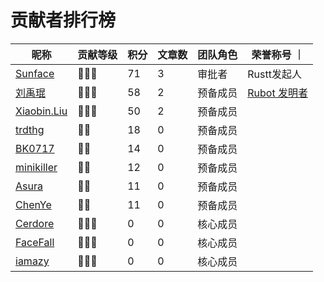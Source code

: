 # 贡献者排行榜
| 昵称 | 贡献等级 | 积分 | 文章数 | 团队角色 | 荣誉称号 ｜
| --- | --- | --- | --- | --- | --- |
| [Sunface](https://github.com/sunface) | 🌟🌟🌟 | 71 | 3 | 审批者 | Rustt发起人 |
| [刘禹琨](https://github.com/mrxiaozhuox) | 🌟🌟🌟 | 58 | 2 | 预备成员 | [Rubot 发明者](https://github.com/studyrs/rubot) |
| [Xiaobin.Liu](https://github.com/lxbwolf) | 🌟🌟🌟 | 50 | 2 | 预备成员 |  |
| [trdthg](https://github.com/trdthg) | 🌟🌟 | 18 | 0 | 预备成员 |  |
| [BK0717](https://github.com/hyuuko) | 🌟🌟 | 14 | 0 | 预备成员 |  |
| [minikiller](https://github.com/minikiller) | 🌟🌟 | 12 | 0 | 预备成员 |  |
| [Asura](https://github.com/asur4s) | 🌟🌟 | 11 | 0 | 预备成员 |  |
| [ChenYe](https://github.com/Ch3nYe) | 🌟🌟 | 11 | 0 | 预备成员 |  |
| [Cerdore](https://github.com/Cerdore) | 🔮🔮🔮 | 0 | 0 | 核心成员 |  |
| [FaceFall](https://github.com/FaceFall) | 🔮🔮🔮 | 0 | 0 | 核心成员 |  |
| [iamazy](https://github.com/iamazy) | 🔮🔮🔮 | 0 | 0 | 核心成员 |  |
